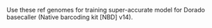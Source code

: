 Use these ref genomes for training super-accurate model for Dorado basecaller (Native barcoding kit [NBD] v14).
